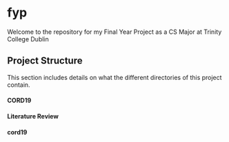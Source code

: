 # fyp

Welcome to the repository for my Final Year Project as a CS Major at Trinity College Dublin

## Project Structure

This section includes details on what the different directories of this project contain.

#### CORD19

#### Literature Review

#### cord19
